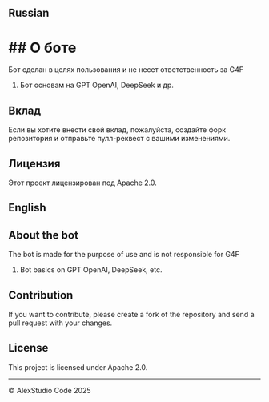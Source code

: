 ## Russian

<h1> ## О боте </h1>

 Бот сделан в целях пользования и не несет ответственность за G4F
  1) Бот основам на GPT OpenAI, DeepSeek и др.
## Вклад

Если вы хотите внести свой вклад, пожалуйста, создайте форк репозитория и отправьте пулл-реквест с вашими изменениями.

## Лицензия

Этот проект лицензирован под Apache 2.0.

## English 

## About the bot

 The bot is made for the purpose of use and is not responsible for G4F
 1) Bot basics on GPT OpenAI, DeepSeek, etc.
## Contribution

If you want to contribute, please create a fork of the repository and send a pull request with your changes.

## License

This project is licensed under Apache 2.0.

---

© AlexStudio Code 2025

